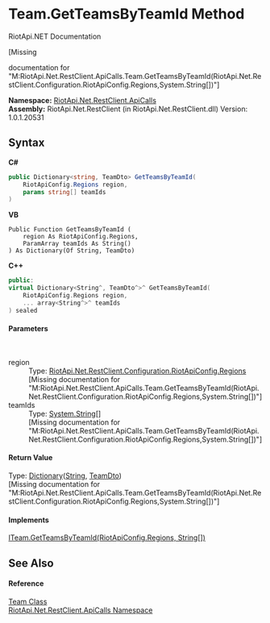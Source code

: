 # Team.GetTeamsByTeamId Method 
RiotApi.NET Documentation 

\[Missing <summary> documentation for "M:RiotApi.Net.RestClient.ApiCalls.Team.GetTeamsByTeamId(RiotApi.Net.RestClient.Configuration.RiotApiConfig.Regions,System.String[])"\]

**Namespace:**&nbsp;<a href="ce503962-9d76-4097-585e-86aa8997f5c3">RiotApi.Net.RestClient.ApiCalls</a><br />**Assembly:**&nbsp;RiotApi.Net.RestClient (in RiotApi.Net.RestClient.dll) Version: 1.0.1.20531

## Syntax

**C#**<br />
``` C#
public Dictionary<string, TeamDto> GetTeamsByTeamId(
	RiotApiConfig.Regions region,
	params string[] teamIds
)
```

**VB**<br />
``` VB
Public Function GetTeamsByTeamId ( 
	region As RiotApiConfig.Regions,
	ParamArray teamIds As String()
) As Dictionary(Of String, TeamDto)
```

**C++**<br />
``` C++
public:
virtual Dictionary<String^, TeamDto^>^ GetTeamsByTeamId(
	RiotApiConfig.Regions region, 
	... array<String^>^ teamIds
) sealed
```


#### Parameters
&nbsp;<dl><dt>region</dt><dd>Type: <a href="4d977124-7072-aed6-d4c3-44de17e37ee2">RiotApi.Net.RestClient.Configuration.RiotApiConfig.Regions</a><br />\[Missing <param name="region"/> documentation for "M:RiotApi.Net.RestClient.ApiCalls.Team.GetTeamsByTeamId(RiotApi.Net.RestClient.Configuration.RiotApiConfig.Regions,System.String[])"\]</dd><dt>teamIds</dt><dd>Type: <a href="http://msdn2.microsoft.com/en-us/library/s1wwdcbf" target="_blank">System.String</a>[]<br />\[Missing <param name="teamIds"/> documentation for "M:RiotApi.Net.RestClient.ApiCalls.Team.GetTeamsByTeamId(RiotApi.Net.RestClient.Configuration.RiotApiConfig.Regions,System.String[])"\]</dd></dl>

#### Return Value
Type: <a href="http://msdn2.microsoft.com/en-us/library/xfhwa508" target="_blank">Dictionary</a>(<a href="http://msdn2.microsoft.com/en-us/library/s1wwdcbf" target="_blank">String</a>, <a href="5dcbfdf3-621c-36ff-76d9-5a0b9f5f9b53">TeamDto</a>)<br />\[Missing <returns> documentation for "M:RiotApi.Net.RestClient.ApiCalls.Team.GetTeamsByTeamId(RiotApi.Net.RestClient.Configuration.RiotApiConfig.Regions,System.String[])"\]

#### Implements
<a href="bd4802cc-1d96-c2fc-3996-237bd8245eeb">ITeam.GetTeamsByTeamId(RiotApiConfig.Regions, String[])</a><br />

## See Also


#### Reference
<a href="d8b9c1af-1c66-1ccf-4fa0-2ccc49c6800f">Team Class</a><br /><a href="ce503962-9d76-4097-585e-86aa8997f5c3">RiotApi.Net.RestClient.ApiCalls Namespace</a><br />